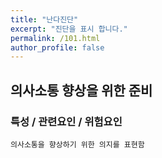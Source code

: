 ```yaml
---
title: "난다진단"
excerpt: "진단을 표시 합니다."
permalink: /101.html
author_profile: false
---
```

## 의사소통 향상을 위한 준비



### 특성 / 관련요인 / 위험요인

>                
        
    의사소통을 향상하기 위한 의지를 표현함

